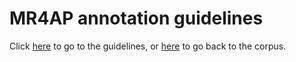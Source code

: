 MR4AP annotation guidelines
===========================

Click [here](guidelines.md) to go to the guidelines, or [here](../corpora) to go back to the corpus.